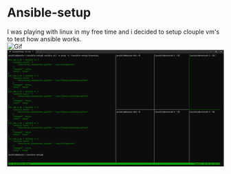 # Ansible-setup

I was playing with linux in my free time and i decided to setup clouple vm's to test how ansible works.  
![Gif](preview/ss_01.gif)
![Alt text](preview/ss_01.png)